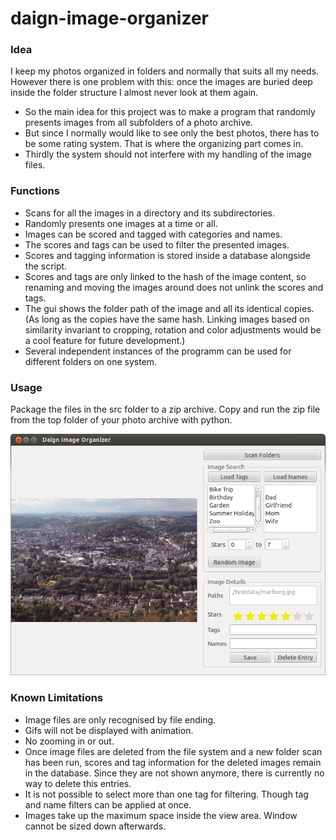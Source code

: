 # daign-image-organizer

### Idea

I keep my photos organized in folders and normally that suits all my needs. However there is one problem with this: once the images are buried deep inside the folder structure I almost never look at them again.

* So the main idea for this project was to make a program that randomly presents images from all subfolders of a photo archive.
* But since I normally would like to see only the best photos, there has to be some rating system. That is where the organizing part comes in.
* Thirdly the system should not interfere with my handling of the image files.

### Functions

* Scans for all the images in a directory and its subdirectories.
* Randomly presents one images at a time or all.
* Images can be scored and tagged with categories and names.
* The scores and tags can be used to filter the presented images.
* Scores and tagging information is stored inside a database alongside the script.
* Scores and tags are only linked to the hash of the image content, so renaming and moving the images around does not unlink the scores and tags.
* The gui shows the folder path of the image and all its identical copies. (As long as the copies have the same hash. Linking images based on similarity invariant to cropping, rotation and color adjustments would be a cool feature for future development.)
* Several independent instances of the programm can be used for different folders on one system.

### Usage

Package the files in the src folder to a zip archive. Copy and run the zip file from the top folder of your photo archive with python.

![screenshot](./screenshot.png)

### Known Limitations

* Image files are only recognised by file ending.
* Gifs will not be displayed with animation.
* No zooming in or out.
* Once image files are deleted from the file system and a new folder scan has been run, scores and tag information for the deleted images remain in the database. Since they are not shown anymore, there is currently no way to delete this entries.
* It is not possible to select more than one tag for filtering. Though tag and name filters can be applied at once.
* Images take up the maximum space inside the view area. Window cannot be sized down afterwards.

